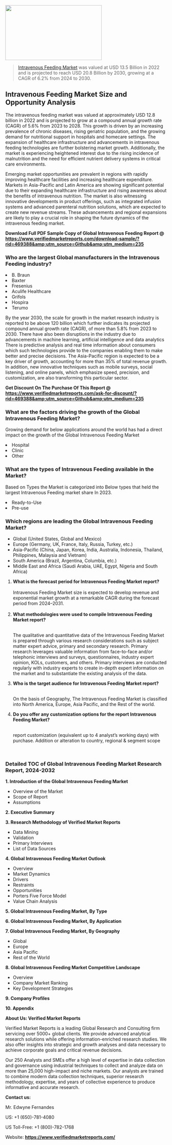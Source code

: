 <img src="https://ffe5etoiles.com/wp-content/uploads/2024/12/MST1-300x171.png" alt="" width="300" height="171" class="alignnone size-medium wp-image-20088" /><blockquote><p><p><a href="https://www.verifiedmarketreports.com/download-sample/?rid=469388&utm_source=Github&utm_medium=235" target="_blank">Intravenous Feeding Market</a> was valued at USD 13.5 Billion in 2022 and is projected to reach USD 20.8 Billion by 2030, growing at a CAGR of 6.2% from 2024 to 2030.</p></blockquote><p><h2>Intravenous Feeding Market Size and Opportunity Analysis</h2><p>The intravenous feeding market was valued at approximately USD 12.8 billion in 2022 and is projected to grow at a compound annual growth rate (CAGR) of 5.6% from 2023 to 2028. This growth is driven by an increasing prevalence of chronic diseases, rising geriatric population, and the growing demand for nutritional support in hospitals and homecare settings. The expansion of healthcare infrastructure and advancements in intravenous feeding technologies are further bolstering market growth. Additionally, the market is experiencing heightened interest due to the rising incidence of malnutrition and the need for efficient nutrient delivery systems in critical care environments.</p><p>Emerging market opportunities are prevalent in regions with rapidly improving healthcare facilities and increasing healthcare expenditure. Markets in Asia-Pacific and Latin America are showing significant potential due to their expanding healthcare infrastructure and rising awareness about the benefits of intravenous nutrition. The market is also witnessing innovative developments in product offerings, such as integrated infusion systems and advanced parenteral nutrition solutions, which are expected to create new revenue streams. These advancements and regional expansions are likely to play a crucial role in shaping the future dynamics of the intravenous feeding market.</p></p><p class=""><strong>Download Full PDF Sample Copy of Global Intravenous Feeding Report @ <a href="https://www.verifiedmarketreports.com/download-sample/?rid=469388&amp;utm_source=Github&amp;utm_medium=235" target="_blank">https://www.verifiedmarketreports.com/download-sample/?rid=469388&amp;utm_source=Github&amp;utm_medium=235</a></strong></p><h3 id="" class="">Who are the largest Global manufacturers in the Intravenous Feeding industry?</h3><p><li>B. Braun</li><li> Baxter</li><li> Fresenius</li><li> Aculife Healthcare</li><li> Grifols</li><li> Hospira</li><li> Terumo</li></p><div class=""><div class="" dir="" data-message-author-role="" data-message-id="" data-message-model-slug=""><div class=""><div class=""><div class=""><div class="" dir="" data-message-author-role="" data-message-id="" data-message-model-slug=""><div class=""><div class=""><p>By the year 2030, the scale for growth in the market research industry is reported to be above 120 billion which further indicates its projected compound annual growth rate (CAGR), of more than 5.8% from 2023 to 2030. There have also been disruptions in the industry due to advancements in machine learning, artificial intelligence and data analytics There is predictive analysis and real time information about consumers which such technologies provide to the companies enabling them to make better and precise decisions. The Asia-Pacific region is expected to be a key driver of growth, accounting for more than 35% of total revenue growth. In addition, new innovative techniques such as mobile surveys, social listening, and online panels, which emphasize speed, precision, and customization, are also transforming this particular sector.</p><p><strong>Get Discount On The Purchase Of This Report @&nbsp; <a href="https://www.verifiedmarketreports.com/ask-for-discount/?rid=469388&amp;utm_source=Github&amp;utm_medium=235" target="_blank">https://www.verifiedmarketreports.com/ask-for-discount/?rid=469388&amp;utm_source=Github&amp;utm_medium=235</a></strong></p></div></div></div></div></div></div></div></div><h3 id="" class="">What are the factors driving the growth of the Global Intravenous Feeding Market?</h3><p id="" class="">Growing demand for below applications around the world has had a direct impact on the growth of the Global Intravenous Feeding Market</p><p id="" class=""><li>Hospital</li><li> Clinic</li><li> Other</li></p><h3 id="" class="">What are the types of Intravenous Feeding available in the Market?</h3><p id="" class="">Based on Types the Market is categorized into Below types that held the largest Intravenous Feeding market share In 2023.</p><p id="" class=""><li>Ready-to-Use</li><li> Pre-use</li></p><h3 id="" class="">Which regions are leading the Global Intravenous Feeding Market?</h3><ul><li>Global (United States, Global and Mexico)</li><li>Europe (Germany, UK, France, Italy, Russia, Turkey, etc.)</li><li>Asia-Pacific (China, Japan, Korea, India, Australia, Indonesia, Thailand, Philippines, Malaysia and Vietnam)</li><li>South America (Brazil, Argentina, Columbia, etc.)</li><li>Middle East and Africa (Saudi Arabia, UAE, Egypt, Nigeria and South Africa)</li></ul><p><ol><li><strong>What is the forecast period for Intravenous Feeding Market report?<br /></strong><br /><span data-sheets-root="1" data-sheets-value="{&quot;1&quot;:2,&quot;2&quot;:&quot;XXXX size is expected to develop revenue and exponential market growth at a remarkable CAGR during the forecast period from 2024&ndash;2030.&quot;}" data-sheets-userformat="{&quot;2&quot;:12674,&quot;4&quot;:{&quot;1&quot;:2,&quot;2&quot;:16776960},&quot;10&quot;:2,&quot;11&quot;:0,&quot;15&quot;:&quot;Arial&quot;,&quot;16&quot;:12}">Intravenous Feeding Market size is expected to develop revenue and exponential market growth at a remarkable CAGR during the forecast period from 2024&ndash;2031.</span><br /><br /></li><li><strong>What methodologies were used to compile Intravenous Feeding Market report?<br /><br /></strong><p>The qualitative and quantitative data of the&nbsp;Intravenous Feeding Market is prepared through various research considerations such as subject matter expert advice, primary and secondary research. Primary research leverages valuable information from face-to-face and/or telephonic interviews and surveys, questionnaires, industry expert opinion, KOLs, customers, and others. Primary interviews are conducted regularly with industry experts to create in-depth expert information on the market and to substantiate the existing analysis of the data.&nbsp;</p></li><li><strong>Who is the target audience for Intravenous Feeding Market report?<br /><br /></strong><p>On the basis of Geography, The&nbsp;Intravenous Feeding Market is classified into North America, Europe, Asia Pacific, and the Rest of the world.</p></li><li><strong>Do you offer any customization options for the report Intravenous Feeding Market?<br /><br /></strong><p>report customization (equivalent up to 4 analyst&rsquo;s working days) with purchase. Addition or alteration to country, regional &amp; segment scope</p><p>&nbsp;</p></li></ol></p><h3 id="" class="">Detailed TOC of Global Intravenous Feeding Market Research Report, 2024-2032</h3><p id="" class=""><strong>1. Introduction of the Global Intravenous Feeding Market</strong></p><ul><li>Overview of the Market</li><li>Scope of Report</li><li>Assumptions</li></ul><p id="" class=""><strong>2. Executive Summary</strong></p><p id="" class=""><strong>3. Research Methodology of&nbsp;Verified Market Reports</strong></p><ul><li>Data Mining</li><li>Validation</li><li>Primary Interviews</li><li>List of Data Sources</li></ul><p id="" class=""><strong>4. Global Intravenous Feeding Market Outlook</strong></p><ul><li>Overview</li><li>Market Dynamics</li><li>Drivers</li><li>Restraints</li><li>Opportunities</li><li>Porters Five Force Model</li><li>Value Chain Analysis</li></ul><p id="" class=""><strong>5. Global Intravenous Feeding Market, By&nbsp;Type</strong></p><p id="" class=""><strong>6. Global Intravenous Feeding Market, By Application</strong></p><p id="" class=""><strong>7. Global Intravenous Feeding Market, By Geography</strong></p><ul><li>Global</li><li>Europe</li><li>Asia Pacific</li><li>Rest of the World</li></ul><p id="" class=""><strong>8. Global Intravenous Feeding Market Competitive Landscape</strong></p><ul><li>Overview</li><li>Company Market Ranking</li><li>Key Development Strategies</li></ul><p id="" class=""><strong>9. Company Profiles</strong></p><p id="" class=""><strong>10. Appendix</strong></p><p id="" class=""><strong>About Us: Verified Market Reports</strong></p><p id="" class="">Verified Market Reports is a leading Global Research and Consulting firm servicing over 5000+ global clients. We provide advanced analytical research solutions while offering information-enriched research studies. We also offer insights into strategic and growth analyses and data necessary to achieve corporate goals and critical revenue decisions.</p><p id="" class="">Our 250 Analysts and SMEs offer a high level of expertise in data collection and governance using industrial techniques to collect and analyze data on more than 25,000 high-impact and niche markets. Our analysts are trained to combine modern data collection techniques, superior research methodology, expertise, and years of collective experience to produce informative and accurate research.</p><p id="" class=""><strong>Contact us:</strong></p><p id="" class="">Mr. Edwyne Fernandes</p><p id="" class="">US: +1 (650)-781-4080</p><p id="" class="">US Toll-Free: +1 (800)-782-1768</p><p id="" class="">Website: <a target="" data-test-app-aware-link=""><strong>https://www.verifiedmarketreports.com/</strong></a></p>
